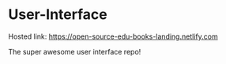 # User-Interface

Hosted link: https://open-source-edu-books-landing.netlify.com

The super awesome user interface repo!
